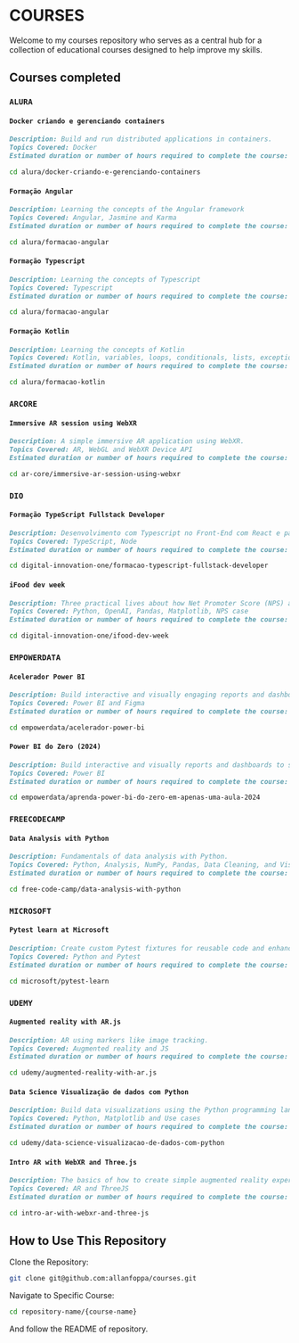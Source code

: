 # COURSES

Welcome to my courses repository who serves as a central hub for a collection of educational courses designed to help improve my skills.

## Courses completed

### `ALURA`

#### `Docker criando e gerenciando containers`

```markdown
Description: Build and run distributed applications in containers.
Topics Covered: Docker
Estimated duration or number of hours required to complete the course: N/A
```

```bash
cd alura/docker-criando-e-gerenciando-containers
```

#### `Formação Angular`

```markdown
Description: Learning the concepts of the Angular framework
Topics Covered: Angular, Jasmine and Karma
Estimated duration or number of hours required to complete the course: N/A
```

```bash
cd alura/formacao-angular
```

#### `Formação Typescript`

```markdown
Description: Learning the concepts of Typescript
Topics Covered: Typescript
Estimated duration or number of hours required to complete the course: N/A
```

```bash
cd alura/formacao-angular
```

#### `Formação Kotlin`

```markdown
Description: Learning the concepts of Kotlin
Topics Covered: Kotlin, variables, loops, conditionals, lists, exceptions, persistence, JPA e Hibernate.
Estimated duration or number of hours required to complete the course: 32hs
```

```bash
cd alura/formacao-kotlin
```

### `ARCORE`

#### `Immersive AR session using WebXR`

```markdown
Description: A simple immersive AR application using WebXR.
Topics Covered: AR, WebGL and WebXR Device API
Estimated duration or number of hours required to complete the course: N/A
```

```bash
cd ar-core/immersive-ar-session-using-webxr
```

### `DIO`

#### `Formação TypeScript Fullstack Developer`

```markdown
Description: Desenvolvimento com Typescript no Front-End com React e para o Back-End com Node.
Topics Covered: TypeScript, Node
Estimated duration or number of hours required to complete the course: 44h
```

```bash
cd digital-innovation-one/formacao-typescript-fullstack-developer
```

#### `iFood dev week`

```markdown
Description: Three practical lives about how Net Promoter Score (NPS) analysis. Using Python and AI to analyse of comments sentiments.
Topics Covered: Python, OpenAI, Pandas, Matplotlib, NPS case
Estimated duration or number of hours required to complete the course: N/A
```

```bash
cd digital-innovation-one/ifood-dev-week
```

### `EMPOWERDATA`

#### `Acelerador Power BI`

```markdown
Description: Build interactive and visually engaging reports and dashboards.
Topics Covered: Power BI and Figma
Estimated duration or number of hours required to complete the course: N/A
```

```bash
cd empowerdata/acelerador-power-bi
```

#### `Power BI do Zero (2024)`

```markdown
Description: Build interactive and visually reports and dashboards to sales.
Topics Covered: Power BI
Estimated duration or number of hours required to complete the course: N/A
```

```bash
cd empowerdata/aprenda-power-bi-do-zero-em-apenas-uma-aula-2024
```

### `FREECODECAMP`

#### `Data Analysis with Python`

```markdown
Description: Fundamentals of data analysis with Python.
Topics Covered: Python, Analysis, NumPy, Pandas, Data Cleaning, and Visualizations
Estimated duration or number of hours required to complete the course: 300h
```

```bash
cd free-code-camp/data-analysis-with-python
```

### `MICROSOFT`

#### `Pytest learn at Microsoft`

```markdown
Description: Create custom Pytest fixtures for reusable code and enhance multi-input testing with parameterization.
Topics Covered: Python and Pytest
Estimated duration or number of hours required to complete the course: 20min
```

```bash
cd microsoft/pytest-learn
```

### `UDEMY`

#### `Augmented reality with AR.js`

```markdown
Description: AR using markers like image tracking.
Topics Covered: Augmented reality and JS
Estimated duration or number of hours required to complete the course: N/A
```

```bash
cd udemy/augmented-reality-with-ar.js
```

#### `Data Science Visualização de dados com Python`

```markdown
Description: Build data visualizations using the Python programming language and Pyplot library.
Topics Covered: Python, Matplotlib and Use cases
Estimated duration or number of hours required to complete the course: 1h
```

```bash
cd udemy/data-science-visualizacao-de-dados-com-python
```

#### `Intro AR with WebXR and Three.js`

```markdown
Description: The basics of how to create simple augmented reality experiences on the web and a basic understanding of how to design and code 3D experiences.
Topics Covered: AR and ThreeJS
Estimated duration or number of hours required to complete the course: 2,5h
```

```bash
cd intro-ar-with-webxr-and-three-js
```

## How to Use This Repository

Clone the Repository:

```bash
git clone git@github.com:allanfoppa/courses.git
```

Navigate to Specific Course:

```bash
cd repository-name/{course-name}
```

And follow the README of repository.
